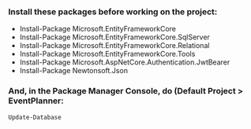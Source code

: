 ### Install these packages before working on the project:
<ul>
  <li>Install-Package Microsoft.EntityFrameworkCore</li>
  <li>Install-Package Microsoft.EntityFrameworkCore.SqlServer</li>
  <li>Install-Package Microsoft.EntityFrameworkCore.Relational</li>
  <li>Install-Package Microsoft.EntityFrameworkCore.Tools</li>
  <li>Install-Package Microsoft.AspNetCore.Authentication.JwtBearer</li>
  <li>Install-Package Newtonsoft.Json</li>
</ul>
  
### And, in the Package Manager Console, do (Default Project > EventPlanner:
  ```Update-Database```
